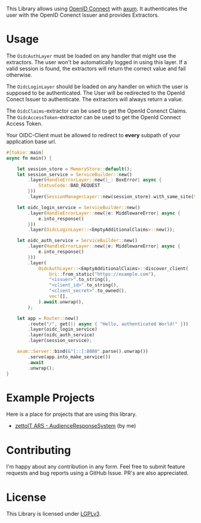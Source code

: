 This Library allows using [OpenID Connect](https://openid.net/developers/how-connect-works/) with [axum](https://github.com/tokio-rs/axum). 
It authenticates the user with the OpenID Conenct Issuer and provides Extractors.

# Usage
The `OidcAuthLayer` must be loaded on any handler that might use the extractors.
The user won't be automatically logged in using this layer.
If a valid session is found, the extractors will return the correct value and fail otherwise.

The `OidcLoginLayer` should be loaded on any handler on which the user is supposed to be authenticated.
The User will be redirected to the OpenId Conect Issuer to authenticate.
The extractors will always return a value.

The `OidcClaims`-extractor can be used to get the OpenId Conenct Claims.
The `OidcAccessToken`-extractor can be used to get the OpenId Connect Access Token.

Your OIDC-Client must be allowed to redirect to **every** subpath of your application base url.

```rust
#[tokio::main]
async fn main() {

    let session_store = MemoryStore::default();
    let session_service = ServiceBuilder::new()
        .layer(HandleErrorLayer::new(|_: BoxError| async {
            StatusCode::BAD_REQUEST
        }))
        .layer(SessionManagerLayer::new(session_store).with_same_site(SameSite::Lax));

    let oidc_login_service = ServiceBuilder::new()
        .layer(HandleErrorLayer::new(|e: MiddlewareError| async {
            e.into_response()
        }))
        .layer(OidcLoginLayer::<EmptyAdditionalClaims>::new());

    let oidc_auth_service = ServiceBuilder::new()
        .layer(HandleErrorLayer::new(|e: MiddlewareError| async {
            e.into_response()
        }))
        .layer(
            OidcAuthLayer::<EmptyAdditionalClaims>::discover_client(
                Uri::from_static("https://example.com"),
                "<issuer>".to_string(),
                "<client_id>".to_string(),
                "<client_secret>".to_owned(),
                vec![],
            ).await.unwrap(),
        );

    let app = Router::new()
        .route("/", get(|| async { "Hello, authenticated World!" }))
        .layer(oidc_login_service)
        .layer(oidc_auth_service)
        .layer(session_service);

    axum::Server::bind(&"[::]:8080".parse().unwrap())
        .serve(app.into_make_service())
        .await
        .unwrap();
}
```

# Example Projects
Here is a place for projects that are using this library.
- [zettoIT ARS - AudienceResponseSystem](https://git2.zettoit.eu/zettoit/ars) (by me)

# Contributing
I'm happy about any contribution in any form.
Feel free to submit feature requests and bug reports using a GitHub Issue.
PR's are also appreciated.

# License
This Library is licensed under [LGPLv3](https://www.gnu.org/licenses/lgpl-3.0.en.html).

